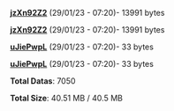 [**jzXn92Z2**](/data/jzXn92Z2.txt) (29/01/23 - 07:20)- 13991 bytes

[**jzXn92Z2**](/data/jzXn92Z2.txt) (29/01/23 - 07:20)- 13991 bytes

[**uJiePwpL**](/data/uJiePwpL.txt) (29/01/23 - 07:20)- 33 bytes

[**uJiePwpL**](/data/uJiePwpL.txt) (29/01/23 - 07:20)- 33 bytes

**Total Datas**: 7050

**Total Size**: 40.51 MB / 40.5 MB